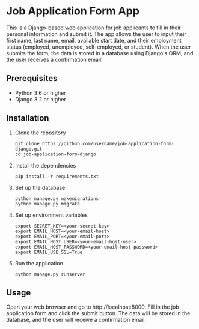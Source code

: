 

# Job Application Form App

This is a Django-based web application for job applicants to fill in their personal information and submit it. The app allows the user to input their first name, last name, email, available start date, and their employment status (employed, unemployed, self-employed, or student). When the user submits the form, the data is stored in a database using Django's ORM, and the user receives a confirmation email.

## Prerequisites

- Python 3.6 or higher
- Django 3.2 or higher

## Installation

1. Clone the repository
   ```
   git clone https://github.com/username/job-application-form-django.git
   cd job-application-form-django
   ```

2. Install the dependencies
   ```
   pip install -r requirements.txt
   ```

3. Set up the database
   ```
   python manage.py makemigrations
   python manage.py migrate
   ```

4. Set up environment variables
   ```
   export SECRET_KEY=<your-secret-key>
   export EMAIL_HOST=<your-email-host>
   export EMAIL_PORT=<your-email-port>
   export EMAIL_HOST_USER=<your-email-host-user>
   export EMAIL_HOST_PASSWORD=<your-email-host-password>
   export EMAIL_USE_SSL=True
   ```

5. Run the application
   ```
   python manage.py runserver
   ```

## Usage

Open your web browser and go to http://localhost:8000. Fill in the job application form and click the submit button. The data will be stored in the database, and the user will receive a confirmation email.
